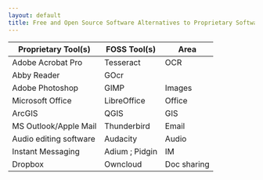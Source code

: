 ```yaml
---
layout: default
title: Free and Open Source Software Alternatives to Proprietary Software
---
```


| Proprietary Tool(s)    | FOSS Tool(s)   | Area        |
|------------------------|----------------|-------------|
| Adobe Acrobat Pro      | Tesseract      | OCR         |
| Abby Reader            | GOcr           |             |
| Adobe Photoshop        | GIMP           | Images      |
| Microsoft Office       | LibreOffice    | Office      |
| ArcGIS                 | QGIS           | GIS         |
| MS Outlook/Apple Mail  | Thunderbird    | Email       |
| Audio editing software | Audacity       | Audio       |
| Instant Messaging      | Adium ; Pidgin | IM          |
| Dropbox                | Owncloud       | Doc sharing |
